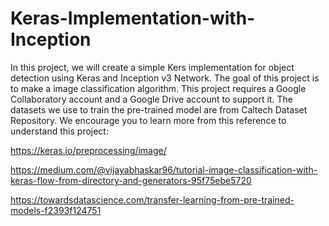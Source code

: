 # Keras-Implementation-with-Inception
In this project, we will create a simple Kers implementation for object detection using Keras and Inception v3 Network. The goal of this project is to make a image classification algorithm. This project requires a Google Collaboratory account and a Google Drive account to support it. The datasets we use to train the pre-trained model are from Caltech Dataset Repository. We encourage you to learn more from this reference to understand this project:

https://keras.io/preprocessing/image/

https://medium.com/@vijayabhaskar96/tutorial-image-classification-with-keras-flow-from-directory-and-generators-95f75ebe5720

https://towardsdatascience.com/transfer-learning-from-pre-trained-models-f2393f124751
